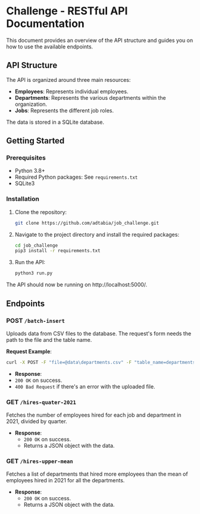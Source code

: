 # Challenge - RESTful API Documentation

This document provides an overview of the API structure and guides you on how to use the available endpoints.

## API Structure

The API is organized around three main resources:

- **Employees**: Represents individual employees.
- **Departments**: Represents the various departments within the organization.
- **Jobs**: Represents the different job roles.

The data is stored in a SQLite database.

## Getting Started

### Prerequisites

- Python 3.8+
- Required Python packages: See `requirements.txt`
- SQLite3

### Installation

1. Clone the repository:
   ```bash
   git clone https://github.com/adtabia/job_challenge.git
2. Navigate to the project directory and install the required packages:
    ```bash
   cd job_challenge
   pip3 install -r requirements.txt
3. Run the API:
   ```bash
   python3 run.py

The API should now be running on http://localhost:5000/.

## Endpoints

### POST `/batch-insert`

Uploads data from CSV files to the database. The request's form needs the path to the file and the table name.

**Request Example**:
```bash
curl -X POST -F "file=@data\departments.csv" -F "table_name=departments" http://localhost:5000/batch-insert
```

- **Response**:
- `200 OK` on success.
- `400 Bad Request` if there's an error with the uploaded file.

### GET `/hires-quater-2021`

Fetches the number of employees hired for each job and department in 2021, divided by quarter.

- **Response**:
    - `200 OK` on success.
    - Returns a JSON object with the data.


### GET `/hires-upper-mean`

Fetches a list of departments that hired more employees than the mean of employees hired in 2021 for all the departments.

- **Response**:
    - `200 OK` on success.
    - Returns a JSON object with the data.
